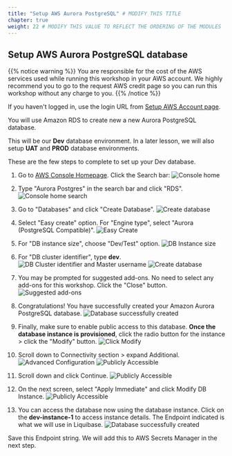 ```yaml
---
title: "Setup AWS Aurora PostgreSQL" # MODIFY THIS TITLE
chapter: true
weight: 22 # MODIFY THIS VALUE TO REFLECT THE ORDERING OF THE MODULES
---
```



## Setup AWS Aurora PostgreSQL database

{{% notice warning %}}
You are responsible for the cost of the AWS services used while running this workshop in your AWS account. We highly recommend you to go to the request AWS credit page so you can run this workshop without any charge to you.
{{% /notice %}}

If you haven't logged in, use the login URL from [Setup AWS Account page](/en/020_self_guided_setup/021_setupawsaccount.html). 

You will use Amazon RDS to create new a new Aurora PostgreSQL database. 

This will be our __Dev__ database environment. In a later lesson, we will also setup __UAT__ and __PROD__ database environments. 

These are the few steps to complete to set up your Dev database.

1. Go to [AWS Console Homepage](https://console.aws.amazon.com/). Click the Search bar:
![Console home](/images/self_guided_setup/aws_console_home_1.png?width=600px&classes=border,shadow)

1. Type "Aurora Postgres" in the search bar and click "RDS".
![Console home search](/images/self_guided_setup/aws_console_home_search.png?width=600px&classes=border,shadow)

1. Go to "Databases" and click "Create Database".
![Create database](/images/self_guided_setup/aws_rds_create_database.png?width=800px&classes=border,shadow)

1. Select "Easy create" option. For "Engine type", select "Aurora (PostgreSQL Compatible)".
![Easy Create](/images/self_guided_setup/aws_rds_create_database_easy.png?width=600px&classes=border,shadow)

1. For "DB instance size", choose "Dev/Test" option.
![DB Instance size](/images/self_guided_setup/aws_rds_configure_aurora_postgres_instancesize.png?width=600px&classes=border,shadow)

1. For "DB cluster identifier", type __dev__. 
![DB Cluster identifier and Master username](/images/self_guided_setup/aws_rds_configure_aurora_postgres_id_username.png?width=600px&classes=border,shadow)
![Create database](/images/self_guided_setup/aws_rds_configure_aurora_postgres_create_database.png?width=600px&classes=border,shadow)

1. You may be prompted for suggested add-ons. No need to select any add-ons for this workshop. Click the "Close" button.
![Suggested add-ons](/images/self_guided_setup/aws_rds_create_database_suggested_addons.png?width=600px&classes=border,shadow)

1. Congratulations! You have successfully created your Amazon Aurora PostgreSQL database.
![Database successfully created](/images/self_guided_setup/aws_rds_create_database_successful.png?width=800px&classes=border,shadow)

1. Finally, make sure to enable public access to this database. __Once the database instance is provisioned__, click the radio button for the instance > click the "Modify" button. 
![Click Modify](/images/self_guided_setup/aws_rds_modify_1.png?width=800px&classes=border,shadow)

1. Scroll down to Connectivity section > expand Additional.
![Advanced Configuration](/images/self_guided_setup/aws_rds_modify_connectivity.png?width=600px&classes=border,shadow)
![Publicly Accessible](/images/self_guided_setup/aws_rds_modify_publicly_accessible.png?width=600px&classes=border,shadow)

1. Scroll down and click Continue. 
![Publicly Accessible](/images/self_guided_setup/aws_rds_modify_continue.png?width=600px&classes=border,shadow)

1. On the next screen, select "Apply Immediate" and click Modify DB Instance.
![Publicly Accessible](/images/self_guided_setup/aws_rds_modify_apply_immediate.png?width=600px&classes=border,shadow)

1. You can access the database now using the database instance. Click on the __dev-instance-1__ to access instance details. The Endpoint indicated is what we will use in Liquibase. 
![Database successfully created](/images/self_guided_setup/aws_rds_create_database_endpoint.png?width=800px&classes=border,shadow)

Save this Endpoint string. We will add this to AWS Secrets Manager in the next step.


